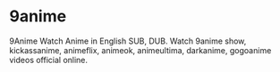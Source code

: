 # 9anime
9Anime Watch Anime in English SUB, DUB. Watch 9anime show, kickassanime, animeflix, animeok, animeultima, darkanime, gogoanime videos official online.
